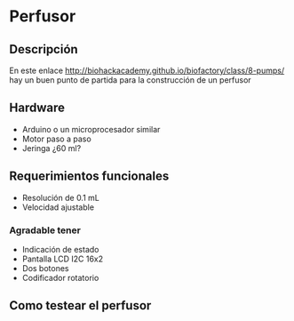 # Perfusor #

## Descripción ##
En este enlace http://biohackacademy.github.io/biofactory/class/8-pumps/ hay un buen punto de partida para la construcción de un perfusor

## Hardware ##
* Arduino o un microprocesador similar
* Motor paso a paso
* Jeringa ¿60 ml?

## Requerimientos funcionales ##
* Resolución de 0.1 mL
* Velocidad ajustable

### Agradable tener ###
* Indicación de estado
* Pantalla LCD I2C 16x2
* Dos botones
* Codificador rotatorio

## Como testear el perfusor
